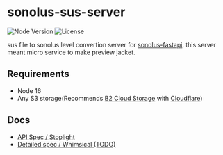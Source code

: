 # sonolus-sus-server
![Node Version](https://img.shields.io/badge/node-v16.4-yellow)
![License](https://img.shields.io/badge/license-MIT-green)

sus file to sonolus level convertion server for [sonolus-fastapi](https://github.com/PurplePalette/sonolus-fastapi).
this server meant micro service to make preview jacket.


## Requirements
* Node 16
* Any S3 storage(Recommends [B2 Cloud Storage](https://www.backblaze.com/b2/cloud-storage.html) with [Cloudflare](https://cloudflare.com/))

## Docs
- [API Spec / Stoplight](https://sonolus-core.stoplight.io/docs/sub-servers/YXBpOjUxODQ0MDcz-sonolus-sus-server)
- [Detailed spec / Whimsical (TODO)](#)
